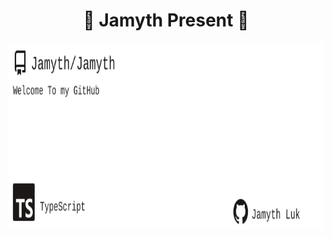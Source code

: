 <!-- built at 11/5/2023, 10:11:05 PM -->
<h1 align="center">
🎉 Jamyth Present 🎉
</h1>
<p align="center">
    <a href="https://github.com/Jamyth/Jamyth">
        <img width="1000" height="300" src="./readme.svg" />
    </a>
</p>